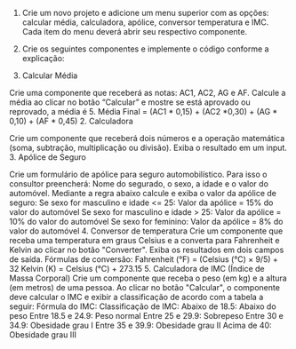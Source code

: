 1. Crie um novo projeto e adicione um menu superior com as opções: calcular média, calculadora, apólice, conversor temperatura e IMC. Cada item do menu deverá abrir seu respectivo componente.

2. Crie os seguintes componentes e implemente o código conforme a explicação:

1. Calcular Média

Crie uma componente que receberá as notas: AC1, AC2, AG e AF.
Calcule a média ao clicar no botão “Calcular” e mostre se está aprovado ou reprovado, a média é 5.
Média Final = (AC1 * 0,15) + (AC2 *0,30) + (AG * 0,10) + (AF * 0,45)
2. Calculadora

Crie um componente que receberá dois números e a operação matemática (soma, subtração, multiplicação ou divisão). Exiba o resultado em um input.
3. Apólice de Seguro

Crie um formulário de apólice para seguro automobilístico. Para isso o consultor preencherá: Nome do segurado, o sexo, a idade e o valor do automóvel. Mediante a regra abaixo calcule e exiba o valor da apólice de seguro:
Se sexo for masculino e idade <= 25: Valor da apólice = 15% do valor do automóvel
Se sexo for masculino e idade > 25: Valor da apólice = 10% do valor do automóvel
Se sexo for feminino: Valor da apólice = 8% do valor do automóvel
4. Conversor de temperatura 
Crie um componente que receba uma temperatura em graus Celsius e a converta para Fahrenheit e Kelvin ao clicar no botão "Converter". Exiba os resultados em dois campos de saída.
Fórmulas de conversão:
Fahrenheit (°F) = (Celsius (°C) × 9/5) + 32
Kelvin (K) = Celsius (°C) + 273.15
5. Calculadora de IMC (Índice de Massa Corporal)
Crie um componente que receba o peso (em kg) e a altura (em metros) de uma pessoa. Ao clicar no botão "Calcular", o componente deve calcular o IMC e exibir a classificação de acordo com a tabela a seguir:
Fórmula do IMC:
​
Classificação de IMC:
Abaixo de 18.5: Abaixo do peso
Entre 18.5 e 24.9: Peso normal
Entre 25 e 29.9: Sobrepeso
Entre 30 e 34.9: Obesidade grau I
Entre 35 e 39.9: Obesidade grau II
Acima de 40: Obesidade grau III
